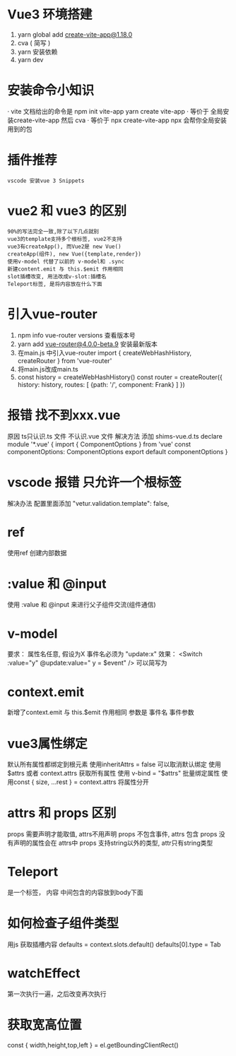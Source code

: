 # Vue3 环境搭建
1. yarn global add create-vite-app@1.18.0
2. cva ( 简写 )
3. yarn 安装依赖
4. yarn dev

# 安装命令小知识
· vite 文档给出的命令是 
    npm init vite-app <project-name>
    yarn create vite-app <project-name>
· 等价于
    全局安装create-vite-app
    然后 cva<project-name>
· 等价于
    npx create-vite-app <project-name>
    npx 会帮你全局安装用到的包

# 插件推荐
    vscode 安装vue 3 Snippets 

# vue2 和 vue3 的区别
    90%的写法完全一致,除了以下几点就别
    vue3的template支持多个根标签, vue2不支持
    vue3有createApp(), 而Vue2是 new Vue()
    createApp(组件), new Vue({template,render})
    使用v-model 代替了以前的 v-model和 .sync
    新建content.emit 与 this.$emit 作用相同
    slot插槽改变, 用法改成v-slot:插槽名
    Teleport标签, 是将内容放在什么下面

# 引入vue-router
1. npm info vue-router versions 查看版本号
2. yarn add vue-router@4.0.0-beta.9 安装最新版本
3. 在main.js 中引入vue-router import { createWebHashHistory, createRouter } from 'vue-router'
4. 将main.js改成main.ts
5. const history = createWebHashHistory()
    const router = createRouter({
        history: history,
        routes: [
            {path: '/', component: Frank}
        ]
    })

# 报错 找不到xxx.vue
原因 ts只认识.ts 文件 不认识.vue 文件
解决方法 
添加 shims-vue.d.ts 
declare module '*.vue' {
    import { ComponentOptions } from 'vue'
    const componentOptions: ComponentOptions
    export default componentOptions
}

# vscode 报错 只允许一个根标签
解决办法 配置里面添加  "vetur.validation.template": false, 

# ref
使用ref 创建内部数据

# :value 和 @input 
使用 :value 和 @input 来进行父子组件交流(组件通信)

# v-model
要求： 属性名任意, 假设为X 事件名必须为 "update:x" 
效果： <Switch :value="y" @update:value=" y = $event" /> 可以简写为 <Switch v-model:value="y"/>

# context.emit
新增了context.emit 与 this.$emit 作用相同 参数是 事件名 事件参数 

# vue3属性绑定
默认所有属性都绑定到根元素
使用inheritAttrs = false 可以取消默认绑定
使用$attrs 或者 context.attrs 获取所有属性
使用 v-bind = "$attrs" 批量绑定属性
使用const { size, ...rest } = context.attrs 将属性分开  

# attrs 和 props 区别
props 需要声明才能取值, attrs不用声明
props 不包含事件, attrs 包含
props 没有声明的属性会在 attrs中
props 支持string以外的类型, attr只有string类型

# Teleport 
是一个标签， <Teleport to="body">内容</Teleport> 中间包含的内容放到body下面

# 如何检查子组件类型
用js 获取插槽内容
defaults = context.slots.default()
defaults[0].type = Tab 

# watchEffect
第一次执行一遍，之后改变再次执行

# 获取宽高位置
const { width,height,top,left } = el.getBoundingClientRect() 